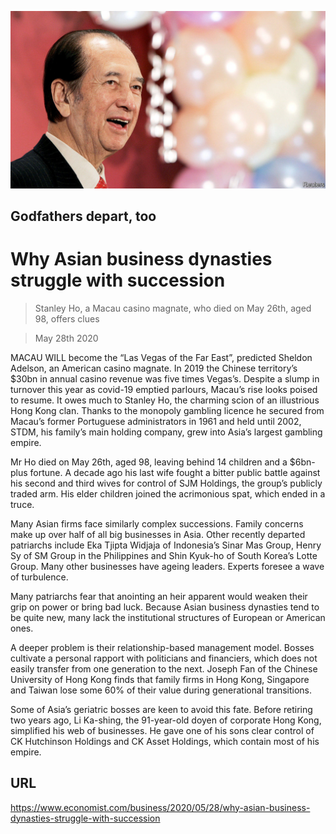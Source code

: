 ![](./images/20200530_WBP501.jpg)

## Godfathers depart, too

# Why Asian business dynasties struggle with succession

> Stanley Ho, a Macau casino magnate, who died on May 26th, aged 98, offers clues

> May 28th 2020

MACAU WILL become the “Las Vegas of the Far East”, predicted Sheldon Adelson, an American casino magnate. In 2019 the Chinese territory’s $30bn in annual casino revenue was five times Vegas’s. Despite a slump in turnover this year as covid-19 emptied parlours, Macau’s rise looks poised to resume. It owes much to Stanley Ho, the charming scion of an illustrious Hong Kong clan. Thanks to the monopoly gambling licence he secured from Macau’s former Portuguese administrators in 1961 and held until 2002, STDM, his family’s main holding company, grew into Asia’s largest gambling empire.

Mr Ho died on May 26th, aged 98, leaving behind 14 children and a $6bn-plus fortune. A decade ago his last wife fought a bitter public battle against his second and third wives for control of SJM Holdings, the group’s publicly traded arm. His elder children joined the acrimonious spat, which ended in a truce.

Many Asian firms face similarly complex successions. Family concerns make up over half of all big businesses in Asia. Other recently departed patriarchs include Eka Tjipta Widjaja of Indonesia’s Sinar Mas Group, Henry Sy of SM Group in the Philippines and Shin Kyuk-ho of South Korea’s Lotte Group. Many other businesses have ageing leaders. Experts foresee a wave of turbulence.

Many patriarchs fear that anointing an heir apparent would weaken their grip on power or bring bad luck. Because Asian business dynasties tend to be quite new, many lack the institutional structures of European or American ones.

A deeper problem is their relationship-based management model. Bosses cultivate a personal rapport with politicians and financiers, which does not easily transfer from one generation to the next. Joseph Fan of the Chinese University of Hong Kong finds that family firms in Hong Kong, Singapore and Taiwan lose some 60% of their value during generational transitions.

Some of Asia’s geriatric bosses are keen to avoid this fate. Before retiring two years ago, Li Ka-shing, the 91-year-old doyen of corporate Hong Kong, simplified his web of businesses. He gave one of his sons clear control of CK Hutchinson Holdings and CK Asset Holdings, which contain most of his empire.

## URL

https://www.economist.com/business/2020/05/28/why-asian-business-dynasties-struggle-with-succession

